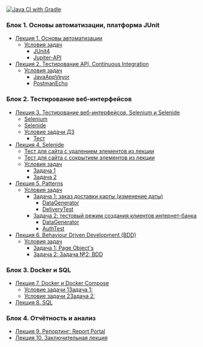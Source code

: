 [![Java CI with Gradle](https://github.com/Elena-Yakovleva/Java-unit-project/actions/workflows/gradle.yml/badge.svg)](https://github.com/Elena-Yakovleva/Java-unit-project/actions/workflows/gradle.yml)

### Блок 1. Основы автоматизации, платформа JUnit
* [Лекция 1. Основы автоматизации]()
  * [Условия задач](https://github.com/Elena-Yakovleva/Java-unit-project/tree/main/src/main/java/lection1)
    * [JUnit4](https://github.com/Elena-Yakovleva/Java-unit-project/blob/main/src/test/java/lection1/CashbackHackServiceJUnit4Test.java)
    * [Jupiter-API](https://github.com/Elena-Yakovleva/Java-unit-project/blob/main/src/test/java/lection1/CashbackHackServiceAPITest.java)
* [Лекция 2. Тестирование API, Continuous Integration](https://github.com/Elena-Yakovleva/Java-unit-project/tree/main/src/main/java/examplesFromLectures/lection2) 
  * [Условия задач](https://github.com/Elena-Yakovleva/Java-unit-project/tree/main/src/main/java/lection2)
    * [JavaAppVeyor](https://github.com/Elena-Yakovleva/Java-unit-project/blob/main/src/test/java/lection2/appveyor/MobileBankApiTestV1.java)
    * [PostmanEcho](https://github.com/Elena-Yakovleva/Java-unit-project/blob/main/src/test/java/lection2/postman/ApiPostmanEchoTest.java)

### Блок 2. Тестирование веб-интерфейсов
* [Лекция 3. Тестирование веб-интерфейсов, Selenium и Selenide](https://github.com/Elena-Yakovleva/Java-unit-project/tree/main/src/main/java/examplesFromLectures/lection3)
    * [Selenium](https://github.com/Elena-Yakovleva/Java-unit-project/blob/main/src/test/java/lection3/SeleniumTest.java) 
    * [Selenide](https://github.com/Elena-Yakovleva/Java-unit-project/blob/main/src/test/java/lection3/SelenideTest.java)
    * [Условие задачи ДЗ](https://github.com/Elena-Yakovleva/Java-unit-project/tree/main/src/main/java/lection3)
      * [Тест](https://github.com/Elena-Yakovleva/Java-unit-project/blob/main/src/test/java/lection3/MobileBankCallBackFormApiTestV1.java)
* [Лекция 4. Selenide](https://github.com/Elena-Yakovleva/Java-unit-project/tree/main/src/main/java/examplesFromLectures/lection4)
    * [Тест для сайта с удалением элементов из лекции](https://github.com/Elena-Yakovleva/Java-unit-project/blob/main/src/test/java/lection4/MobileBankRegistrationTestV1.java)
    * [Тест для сайта с сокрытием элементов из лекции](https://github.com/Elena-Yakovleva/Java-unit-project/blob/main/src/test/java/lection4/MobileBankRegistrationTestV2.java)
    * [Условия задач](https://github.com/Elena-Yakovleva/Java-unit-project/blob/main/src/main/java/lection4/README.md)
       * [Задача 1](https://github.com/Elena-Yakovleva/Java-unit-project/blob/main/src/test/java/lection4/DeliveryCardServiceTestV1.java)
       * [Задача 2](https://github.com/Elena-Yakovleva/Java-unit-project/blob/main/src/test/java/lection4/DeliveryCardServiceTestV2.java)
* [Лекция 5. Patterns](https://github.com/Elena-Yakovleva/Java-unit-project/blob/main/src/main/java/examplesFromLectures/lection5/README.md)
    * [Условия задач](https://github.com/Elena-Yakovleva/Java-unit-project/blob/main/src/main/java/lection5/README.md)
       * [Задача 1: заказ доставки карты (изменение даты)]()
          * [DataGenerator](https://github.com/Elena-Yakovleva/Java-unit-project/blob/main/src/test/java/lection5/delivery/data/DataGenerator.java)
          * [DeliveryTest](https://github.com/Elena-Yakovleva/Java-unit-project/blob/main/src/test/java/lection5/delivery/test/DeliveryTest.java)
       * [Задача 2: тестовый режим создания клиентов интернет-банка]() 
          * [DataGenerator](https://github.com/Elena-Yakovleva/Java-unit-project/blob/main/src/test/java/lection5/testmode/data/DataGenerator.java)
          * [AuthTest](https://github.com/Elena-Yakovleva/Java-unit-project/blob/main/src/test/java/lection5/testmode/test/AuthTest.java)
* [Лекция 6. Behaviour Driven Development (BDD)]()
   * [Условия задач]()
      * [Задача 1: Page Object's]()
      * [Задача 2: Задача №2: BDD]()

### Блок 3. Docker и SQL
* [Лекция 7. Docker и Docker Compose](https://github.com/Elena-Yakovleva/Java-unit-project/tree/main/src/main/java/examplesFromLectures/lection7)
    * [Условие задачи 1](https://github.com/Elena-Yakovleva/Java-unit-project/blob/main/src/main/java/lection7/task1/README.md)[Задача 1: ](https://github.com/Elena-Yakovleva/Java-unit-project/blob/main/src/main/java/lection7/task1/docker-compose.yml)
    * [Условие задачи 2]()[Задача 2: ]()
* [Лекция 8. SQL]()

### Блок 4. Отчётность и анализ
* [Лекция 9. Репортинг: Report Portal]()
* [Лекция 10. Заключительная лекция]()
